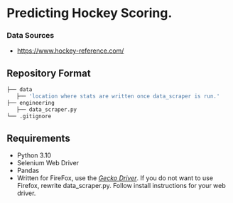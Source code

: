 # Predicting Hockey Scoring.

### Data Sources
* https://www.hockey-reference.com/

## Repository Format

```bash
├── data
   ├── 'location where stats are written once data_scraper is run.'
├── engineering
   ├── data_scraper.py
└── .gitignore
```

## Requirements

* Python 3.10
* Selenium Web Driver
* Pandas
* Written for FireFox, use the *[Gecko Driver](https://github.com/mozilla/geckodriver/releases)*. If you do not want to use Firefox, rewrite data_scraper.py. Follow install instructions for your web driver.
